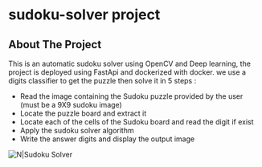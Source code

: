 # sudoku-solver project 
## About The Project

This is an automatic sudoku solver using OpenCV and Deep learning, the project is deployed using FastApi and dockerized with docker.
we use a digits classifier to get the puzzle then solve it in 5 steps :

* Read the image containing the Sudoku puzzle provided by the user ​(must be a 9X9 sudoku image)
* Locate the puzzle board and extract it
* Locate each of the cells of the Sudoku board and read the digit if exist
* Apply the sudoku solver algorithm
* Write the answer digits and display the output image
 

![N|Sudoku Solver](https://github.com/fawzirjili/sudoku-solver/blob/main/Sans%20titre.png?raw=true)
